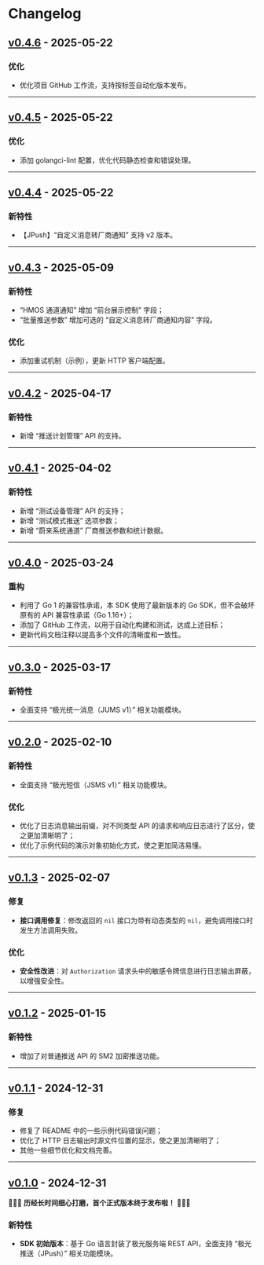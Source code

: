 # Changelog

## [v0.4.6](https://github.com/calvinit/jiguang-sdk-go/releases/tag/v0.4.6) - 2025-05-22

### 优化

- 优化项目 GitHub 工作流，支持按标签自动化版本发布。

---

## [v0.4.5](https://github.com/calvinit/jiguang-sdk-go/releases/tag/v0.4.5) - 2025-05-22

### 优化

- 添加 golangci-lint 配置，优化代码静态检查和错误处理。

---

## [v0.4.4](https://github.com/calvinit/jiguang-sdk-go/releases/tag/v0.4.4) - 2025-05-22

### 新特性

- 【JPush】“自定义消息转厂商通知” 支持 v2 版本。

---

## [v0.4.3](https://github.com/calvinit/jiguang-sdk-go/releases/tag/v0.4.3) - 2025-05-09

### 新特性

- “HMOS 通道通知” 增加 “前台展示控制” 字段；
- “批量推送参数” 增加可选的 “自定义消息转厂商通知内容” 字段。

### 优化

- 添加重试机制（示例），更新 HTTP 客户端配置。

---

## [v0.4.2](https://github.com/calvinit/jiguang-sdk-go/releases/tag/v0.4.2) - 2025-04-17

### 新特性

- 新增 “推送计划管理” API 的支持。

---

## [v0.4.1](https://github.com/calvinit/jiguang-sdk-go/releases/tag/v0.4.1) - 2025-04-02

### 新特性

- 新增 “测试设备管理” API 的支持；
- 新增 “测试模式推送” 选项参数；
- 新增 “蔚来系统通道” 厂商推送参数和统计数据。

---

## [v0.4.0](https://github.com/calvinit/jiguang-sdk-go/releases/tag/v0.4.0) - 2025-03-24

### 重构

- 利用了 Go 1 的兼容性承诺，本 SDK 使用了最新版本的 Go SDK，但不会破坏原有的 API 兼容性承诺（Go 1.16+）；
- 添加了 GitHub 工作流，以用于自动化构建和测试，达成上述目标；
- 更新代码文档注释以提高多个文件的清晰度和一致性。

---

## [v0.3.0](https://github.com/calvinit/jiguang-sdk-go/releases/tag/v0.3.0) - 2025-03-17

### 新特性

- 全面支持 “极光统一消息（JUMS v1）” 相关功能模块。

---

## [v0.2.0](https://github.com/calvinit/jiguang-sdk-go/releases/tag/v0.2.0) - 2025-02-10

### 新特性

- 全面支持 “极光短信（JSMS v1）” 相关功能模块。

### 优化

- 优化了日志消息输出前缀，对不同类型 API 的请求和响应日志进行了区分，使之更加清晰明了；
- 优化了示例代码的演示对象初始化方式，使之更加简洁易懂。

---

## [v0.1.3](https://github.com/calvinit/jiguang-sdk-go/releases/tag/v0.1.3) - 2025-02-07

### 修复

- **接口调用修复**：修改返回的 `nil` 接口为带有动态类型的 `nil`，避免调用接口时发生方法调用失败。

### 优化

- **安全性改进**：对 `Authorization` 请求头中的敏感令牌信息进行日志输出屏蔽，以增强安全性。

---

## [v0.1.2](https://github.com/calvinit/jiguang-sdk-go/releases/tag/v0.1.2) - 2025-01-15

### 新特性

- 增加了对普通推送 API 的 SM2 加密推送功能。

---

## [v0.1.1](https://github.com/calvinit/jiguang-sdk-go/releases/tag/v0.1.1) - 2024-12-31

### 修复

- 修复了 README 中的一些示例代码错误问题；
- 优化了 HTTP 日志输出时源文件位置的显示，使之更加清晰明了；
- 其他一些细节优化和文档完善。

---

## [v0.1.0](https://github.com/calvinit/jiguang-sdk-go/releases/tag/v0.1.0) - 2024-12-31

🎉🎉🎉 **历经长时间细心打磨，首个正式版本终于发布啦！** 🎉🎉🎉

### 新特性

- **SDK 初始版本**：基于 Go 语言封装了极光服务端 REST API，全面支持 “极光推送（JPush）” 相关功能模块。